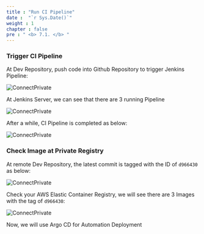 ```yaml
---
title : "Run CI Pipeline"
date :  "`r Sys.Date()`" 
weight : 1
chapter : false
pre : " <b> 7.1. </b> "
---
```


### Trigger CI Pipeline

At Dev Repository, push code into Github Repository to trigger Jenkins Pipeline:

![ConnectPrivate](/FCJ2024-Workshop2/images/7-argocd-autodeploy/7.1-ci-pipeline/CI_Pipeline0.png)

At Jenkins Server, we can see that there are 3 running Pipeline

![ConnectPrivate](/FCJ2024-Workshop2/images/7-argocd-autodeploy/7.1-ci-pipeline/CI_Pipeline1.png)

After a while, CI Pipeline is completed as below:

![ConnectPrivate](/FCJ2024-Workshop2/images/7-argocd-autodeploy/7.1-ci-pipeline/CI_Pipeline2.png)

### Check Image at Private Registry

At remote Dev Repository, the latest commit is tagged with the ID of `d966430` as below:

![ConnectPrivate](/FCJ2024-Workshop2/images/7-argocd-autodeploy/7.1-ci-pipeline/CI_Pipeline3.png)

Check your AWS Elastic Container Registry, we will see there are 3 Images with the tag of `d966430`:

![ConnectPrivate](/FCJ2024-Workshop2/images/7-argocd-autodeploy/7.1-ci-pipeline/CI_Pipeline4.png)

Now, we will use Argo CD for Automation Deployment
